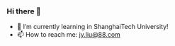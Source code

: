 ### Hi there 👋

- 🌱 I’m currently learning in  ShanghaiTech University!
- 📫 How to reach me: jy.liu@88.com

